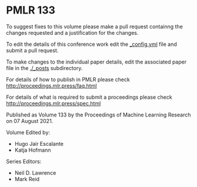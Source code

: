 # PMLR 133

To suggest fixes to this volume please make a pull request containng the changes requested and a justification for the changes.

To edit the details of this conference work edit the [_config.yml](./_config.yml) file and submit a pull request.

To make changes to the individual paper details, edit the associated paper file in the [./_posts](./_posts) subdirectory.

For details of how to publish in PMLR please check http://proceedings.mlr.press/faq.html

For details of what is required to submit a proceedings please check http://proceedings.mlr.press/spec.html



Published as Volume 133 by the Proceedings of Machine Learning Research on 07 August 2021.

Volume Edited by:
  * Hugo Jair Escalante
  * Katja Hofmann

Series Editors:
  * Neil D. Lawrence
  * Mark Reid
